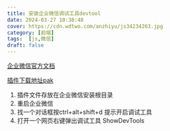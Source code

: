 ```yaml
---
title: 安装企业微信调试工具devtool
date: 2024-03-27 10:38:48
cover: https://cdn.wdtwo.com/anzhiyu/js34234263.jpg
category: [前端]
tags:  [js,微信]
draft: false
---
```


[企业微信官方文档](https://developer.work.weixin.qq.com/document)

[插件下载地址pak](https://dldir1.qq.com/foxmail/wwopen_docFile/devtools_resources.pak)

1. 插件文件存放在企业微信安装根目录
2. 重启企业微信
3. 找一个对话框按ctrl+alt+shift+d 提示开启调试工具
4. 打开一个网页右键弹出调试工具 ShowDevTools

